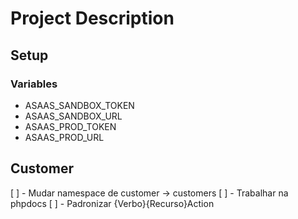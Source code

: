 # Project Description

## Setup

### Variables

- ASAAS_SANDBOX_TOKEN
- ASAAS_SANDBOX_URL
- ASAAS_PROD_TOKEN
- ASAAS_PROD_URL

## Customer

[ ] - Mudar namespace de customer → customers
[ ] - Trabalhar na phpdocs
[ ] - Padronizar {Verbo}{Recurso}Action
